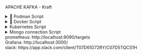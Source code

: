 APACHE KAFKA - Kraft
<details><summary>🚀 Podman Script</summary>

#creates all kraft kafka and application podman
```shell
podman-compose up -d --build # to get new changes loaded
```
#get list of all containers and ID for producer and consumer
```shell
podman ps 
```
```shell
podman-compose down
podman-compose build
podman-compose up
```
#produce to topic
```shell
podman exec -it 87932ae7f6a5 /opt/kafka/bin/kafka-console-producer.sh --bootstrap-server kafka:9092 --topic my-topic
```

#Consume topic
```shell
podman exec -it 87932ae7f6a5 /opt/kafka/bin/kafka-console-consumer.sh --bootstrap-server kafka:9092 --topic my-topic --from-beginning
```
</details>
<details> <summary>🐳 Docker Script</summary>

#creates all kraft kafka and application podman
```shell
docker-compose up -d --build # to get new changes loaded
```
#get list of all containers and ID for producer and consumer
```shell
docker ps 
```
```shell
docker-compose down
docker-compose build
docker-compose up
```
#produce to topic
```shell
docker exec -it 89d4f551353f /opt/kafka/bin/kafka-console-producer.sh --bootstrap-server kafka:9092 --topic my-topic
```

#Consume topic
```shell
docker exec -it 89d4f551353f /opt/kafka/bin/kafka-console-consumer.sh --bootstrap-server kafka:9092 --topic my-topic --from-beginning
```
</details>
<details><summary>Kubernetes Script</summary>

```shell

kubectl get pods -l io.kompose.service=kafka
#Publish msg to topic
kubectl exec -it kafka-deployment-65c956686d-jrmnr -- /opt/kafka/bin/kafka-console-producer.sh --bootstrap-server localhost:9092 --topic my-topic
#Consume msg from topic
kubectl exec -it kafka-deployment-65c956686d-jrmnr -- /opt/kafka/bin/kafka-console-consumer.sh --bootstrap-server localhost:9092 --topic my-topic --from-beginning
```

</details>
<details><summary>Mongo connection Script</summary>

```shell
mongo --host localhost --port 27017 -u root -p *** --authenticationDatabase admin
show dbs
show collections
db.successMessage.find()
```
</details>
prometheus: http://localhost:9090/targets <br/>
Grafana: http://localhost:3000/ <br/>
slack: https://app.slack.com/client/T07D61D72RY/C07D5TQCS1H <br/>
